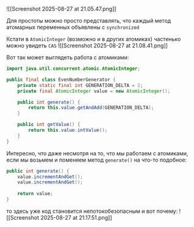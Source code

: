 ![[Screenshot 2025-08-27 at 21.05.47.png]]

Для простоты можно просто представлять, что каждый метод атомарных переменных объявлены с `synchronized`

Кстати в `AtomicInteger` (возможно и в других атомиках) частенько можно увидеть `CAS`
![[Screenshot 2025-08-27 at 21.08.41.png]]

Вот так может выглядеть работа с атомиками:
```java
import java.util.concurrent.atomic.AtomicInteger;

public final class EvenNumberGenerator {
    private static final int GENERATION_DELTA = 2;
    private final AtomicInteger value = new AtomicInteger();

    public int generate() {
        return this.value.getAndAdd(GENERATION_DELTA);
    }

    public int getValue() {
        return this.value.intValue();
    }
}
```

Интересно, что даже несмотря на то, что мы работаем с атомиками, если мы возьмем и поменяем метод `generate()` на что-то подобное:
```java
public int generate() {
	value.incrementAndGet();
	value.incrementAndGet();
	
	return value;
}
```
то здесь уже код становится непотокобезопасным и вот почему:
![[Screenshot 2025-08-27 at 21.17.51.png]]
